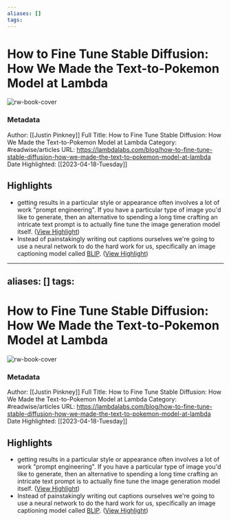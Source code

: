 ```yaml
---
aliases: []
tags:
---
```

# How to Fine Tune Stable Diffusion: How We Made the Text-to-Pokemon Model at Lambda

![rw-book-cover](https://lambdalabs.com/hubfs/Untitled%20design.png#keepProtocol)
### Metadata
Author: [[Justin Pinkney]]
Full Title: How to Fine Tune Stable Diffusion: How We Made the Text-to-Pokemon Model at Lambda
Category: #readwise/articles
URL: https://lambdalabs.com/blog/how-to-fine-tune-stable-diffusion-how-we-made-the-text-to-pokemon-model-at-lambda
Date Highlighted: [[2023-04-18-Tuesday]]

## Highlights
- getting results in a particular style or appearance often involves a lot of work "prompt engineering". If you have a particular type of image you'd like to generate, then an alternative to spending a long time crafting an intricate text prompt is to actually fine tune the image generation model itself. ([View Highlight](https://read.readwise.io/read/01gyand16xecqhazn6qzvy7cat))
- Instead of painstakingly writing out captions ourselves we're going to use a neural network to do the hard work for us, specifically an image captioning model called [BLIP](https://github.com/salesforce/BLIP). ([View Highlight](https://read.readwise.io/read/01gyandh15fjg9d7a1pdrhge7r))
---
aliases: []
tags:
---
# How to Fine Tune Stable Diffusion: How We Made the Text-to-Pokemon Model at Lambda

![rw-book-cover](https://lambdalabs.com/hubfs/Untitled%20design.png#keepProtocol)
### Metadata
Author: [[Justin Pinkney]]
Full Title: How to Fine Tune Stable Diffusion: How We Made the Text-to-Pokemon Model at Lambda
Category: #readwise/articles
URL: https://lambdalabs.com/blog/how-to-fine-tune-stable-diffusion-how-we-made-the-text-to-pokemon-model-at-lambda
Date Highlighted: [[2023-04-18-Tuesday]]

## Highlights
- getting results in a particular style or appearance often involves a lot of work "prompt engineering". If you have a particular type of image you'd like to generate, then an alternative to spending a long time crafting an intricate text prompt is to actually fine tune the image generation model itself. ([View Highlight](https://read.readwise.io/read/01gyand16xecqhazn6qzvy7cat))
- Instead of painstakingly writing out captions ourselves we're going to use a neural network to do the hard work for us, specifically an image captioning model called [BLIP](https://github.com/salesforce/BLIP). ([View Highlight](https://read.readwise.io/read/01gyandh15fjg9d7a1pdrhge7r))

